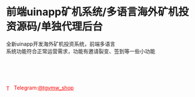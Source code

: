 # 前端uinapp矿机系统/多语言海外矿机投资源码/单独代理后台

全新uinapp开发海外矿机投资系统，前端多语言<br>系统功能符合正常运营需求，功能有邀请裂变、签到等一些小功能<br><br><br><br><br>




<p style="color: red;"><img src="https://cdn-icons-png.flaticon.com/512/2111/2111646.png" alt="Telegram Icon" style="width: 16px; vertical-align: middle; margin-right: 5px;">Telegram:<a href="https://t.me/tgymw_shop" style="color: red;">@tgymw_shop</a></p>
